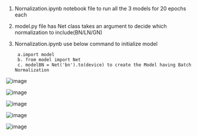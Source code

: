 1. Nornalization.ipynb  notebook file to run all the 3 models for 20 epochs each

2. model.py file has Net class takes an argument to decide which normalization to include(BN/LN/GN)

3. Nornalization.ipynb use below command to initialize model

        a.import model
        b. from model import Net
        c. modelBN = Net('bn').to(device) to create the Model having Batch Normalization
  
  
  
![image](https://user-images.githubusercontent.com/11747515/215314396-b86b7d05-0a2d-4536-8a9a-bec0a12096d6.png)



![image](https://user-images.githubusercontent.com/11747515/215314563-aa4fdeeb-545e-4bf2-aac4-886c83673c09.png)

![image](https://user-images.githubusercontent.com/11747515/215314634-3279fe6d-df6a-4ba0-ab7d-18052c7428c8.png)

![image](https://user-images.githubusercontent.com/11747515/215314649-4c062022-b615-429d-a2c4-04abc8b24e30.png)

![image](https://user-images.githubusercontent.com/11747515/215314662-5bcea0ec-3950-46a8-916d-f1ecad030e9d.png)


